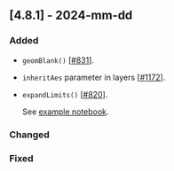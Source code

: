 ## [4.8.1] - 2024-mm-dd

### Added

- `geomBlank()` [[#831](https://github.com/JetBrains/lets-plot/issues/831)].
- `inheritAes` parameter in layers [[#1172](https://github.com/JetBrains/lets-plot/issues/1172)].
- `expandLimits()` [[#820](https://github.com/JetBrains/lets-plot/issues/820)].

  See [example notebook](https://nbviewer.org/github/JetBrains/lets-plot-kotlin/blob/master/docs/examples/jupyter-notebooks/f-24g/expand_limits.ipynb).

### Changed

### Fixed
